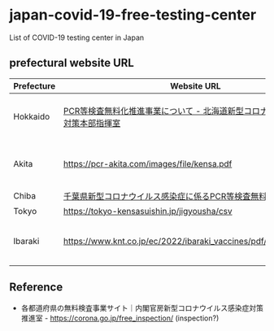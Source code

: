 # japan-covid-19-free-testing-center

List of COVID-19 testing center in Japan

## prefectural website URL

| Prefecture | Website URL | Note |
| -- | -- | -- |
| Hokkaido | [PCR等検査無料化推進事業について - 北海道新型コロナウイルス感染症対策本部指揮室](https://www.pref.hokkaido.lg.jp/covid-19/kensa_muryouka.html) | :-1: not machine-readable PDF |
| Akita | https://pcr-akita.com/images/file/kensa.pdf | :-1: not machine-readable PDF |
| Chiba | [千葉県新型コロナウイルス感染症に係るPCR等検査無料化事業／千葉県](https://www.pref.chiba.lg.jp/shippei/kansenshou/pcrmuryouka.html#kensajisshitenpoichiran) | :-1: Excel |
| Tokyo | https://tokyo-kensasuishin.jp/jigyousha/csv | CSV |
| Ibaraki | https://www.knt.co.jp/ec/2022/ibaraki_vaccines/pdf/ichiran_new.pdf | :-1: not machine-readable PDF |

## Reference

- 各都道府県の無料検査事業サイト｜内閣官房新型コロナウイルス感染症対策推進室 - https://corona.go.jp/free_inspection/ (inspection?)

